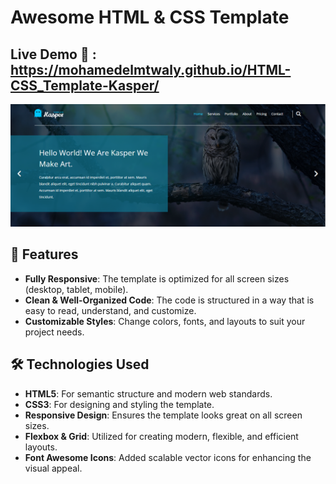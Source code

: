 #  Awesome HTML & CSS Template
##  Live Demo 🔗 : https://mohamedelmtwaly.github.io/HTML-CSS_Template-Kasper/
![Project Banner](template.PNG)
## 🚀 Features

- **Fully Responsive**: The template is optimized for all screen sizes (desktop, tablet, mobile).
- **Clean & Well-Organized Code**: The code is structured in a way that is easy to read, understand, and customize.
- **Customizable Styles**: Change colors, fonts, and layouts to suit your project needs.

## 🛠️ Technologies Used

- **HTML5**: For semantic structure and modern web standards.
- **CSS3**: For designing and styling the template.
- **Responsive Design**: Ensures the template looks great on all screen sizes.
- **Flexbox & Grid**: Utilized for creating modern, flexible, and efficient layouts.
- **Font Awesome Icons**: Added scalable vector icons for enhancing the visual appeal.
